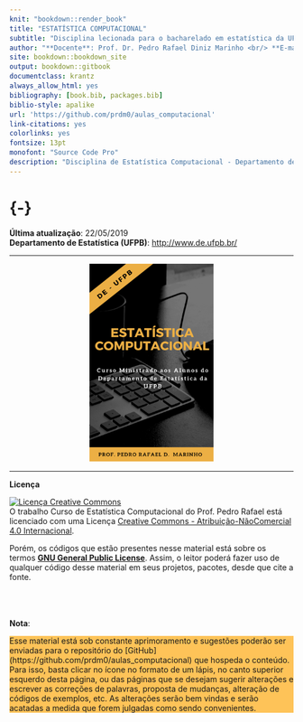 ```yaml
--- 
knit: "bookdown::render_book"
title: "ESTATÍSTICA COMPUTACIONAL"
subtitle: "Disciplina lecionada para o bacharelado em estatística da UFPB"
author: "**Docente**: Prof. Dr. Pedro Rafael Diniz Marinho <br/> **E-mail**: <pedro.rafael.marinho@gmail.com> / <pedro@de.ufpb.br> <br/> **Perído Letivo**: 2019.1"
site: bookdown::bookdown_site
output: bookdown::gitbook
documentclass: krantz
always_allow_html: yes
bibliography: [book.bib, packages.bib]
biblio-style: apalike
url: 'https://github.com/prdm0/aulas_computacional'
link-citations: yes
colorlinks: yes
fontsize: 13pt
monofont: "Source Code Pro"
description: "Disciplina de Estatística Computacional - Departamento de Estatística"
---
```



# {-}

**Última atualização**: 22/05/2019 <br/>
**Departamento de Estatística (UFPB)**: <http://www.de.ufpb.br/> 

---

<p align="center">
<img src="images/logo_livro.png" width="220" height="350"/>
</p>

---

**Licença**

<a rel="license" href="http://creativecommons.org/licenses/by-nc/4.0/"><img alt="Licença Creative Commons" style="border-width:0" src="https://i.creativecommons.org/l/by-nc-sa/4.0/88x31.png" /></a><br />O trabalho <span xmlns:dct="http://purl.org/dc/terms/" href="http://purl.org/dc/dcmitype/Text" property="dct:title" rel="dct:type">Curso de Estatística Computacional</span> do <span xmlns:cc="http://creativecommons.org/ns#" property="cc:attributionName">Prof. Pedro Rafael</span> está licenciado com uma Licença <a rel="license" href="http://creativecommons.org/licenses/by-nc/4.0/">Creative Commons - Atribuição-NãoComercial 4.0 Internacional</a>.

Porém, os códigos que estão presentes nesse material está sobre os termos [**GNU General Public License**](https://www.gnu.org/licenses/gpl-3.0.pt-br.html). Assim, o leitor poderá fazer uso de qualquer código desse material em seus projetos, pacotes, desde que cite a fonte.

<br/><br/><br/>
**Nota**:

<div style="background-color:rgba(255, 165, 0, 0.65)">
Esse material está sob constante aprimoramento e sugestões poderão ser enviadas para o repositório do [GitHub](https://github.com/prdm0/aulas_computacional) que hospeda o conteúdo. Para isso, basta clicar no ícone no formato de um lápis, no canto superior esquerdo desta página, ou das páginas que se desejam sugerir alterações e escrever as correções de palavras, proposta de mudanças, alteração de códigos de exemplos, etc. As alterações serão bem vindas e serão acatadas a medida que forem julgadas como sendo convenientes.
</div>


